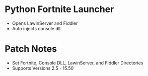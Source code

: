 # Python Fortnite Launcher 
- Opens LawinServer and Fiddler
- Auto injects console dll
# Patch Notes
- Set Fortnite, Console DLL, LawinServer, and Fiddler Directories
- Supports Versions 2.5 - 15.50
